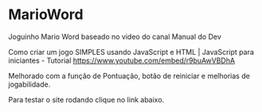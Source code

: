 # MarioWord
 Joguinho Mario Word baseado no video do canal Manual do Dev
 
 Como criar um jogo SIMPLES usando JavaScript e HTML | JavaScript para iniciantes - Tutorial
 https://www.youtube.com/embed/r9buAwVBDhA
 
 
 Melhorado com a função de Pontuação, botão de reiniciar e melhorias de jogabilidade.
 
 Para testar o site rodando clique no link abaixo.
